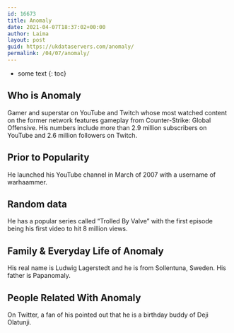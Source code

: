 ```yaml
---
id: 16673
title: Anomaly
date: 2021-04-07T18:37:02+00:00
author: Laima
layout: post
guid: https://ukdataservers.com/anomaly/
permalink: /04/07/anomaly/
---
```


* some text
{: toc}


## Who is Anomaly
                  
                  
                  
Gamer and superstar on YouTube and Twitch whose most watched content on the former network features gameplay from Counter-Strike: Global Offensive. His numbers include more than 2.9 million subscribers on YouTube and 2.6 million followers on Twitch. 
                  
              
            
              
            
                
                
                
## Prior to Popularity
                  
                  
                  
He launched his YouTube channel in March of 2007 with a username of warhaammer. 
                  
              
            
              
            
                
                
                
## Random data
                  
                  
                  
He has a popular series called &#8220;Trolled By Valve&#8221; with the first episode being his first video to hit 8 million views. 
                  
              
            
              
            
                
                
                
## Family & Everyday Life of Anomaly
                  
                  
                  
His real name is Ludwig Lagerstedt and he is from Sollentuna, Sweden. His father is Papanomaly.
                  
              
            
              
            
                
                
                
## People Related With Anomaly
                  
                  
                  
On Twitter, a fan of his pointed out that he is a birthday buddy of Deji Olatunji. 
                  
              
            
              
            
                
              
            
              
              
            
            
              
            
          
          
          